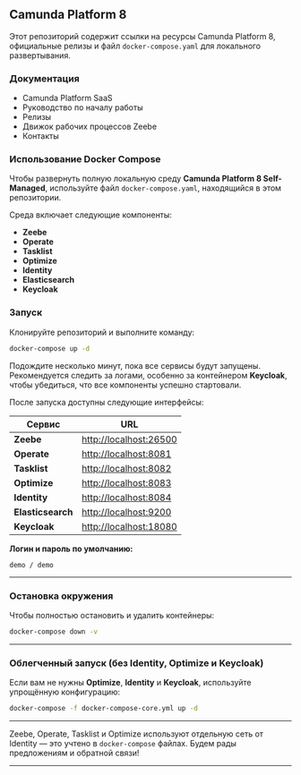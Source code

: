 ## Camunda Platform 8

Этот репозиторий содержит ссылки на ресурсы Camunda Platform 8, официальные релизы и файл `docker-compose.yaml` для локального развертывания.

### Документация

* Camunda Platform SaaS
* Руководство по началу работы
* Релизы
* Движок рабочих процессов Zeebe
* Контакты

### Использование Docker Compose

Чтобы развернуть полную локальную среду **Camunda Platform 8 Self-Managed**, используйте файл `docker-compose.yaml`, находящийся в этом репозитории.

Среда включает следующие компоненты:

* **Zeebe**
* **Operate**
* **Tasklist**
* **Optimize**
* **Identity**
* **Elasticsearch**
* **Keycloak**
### Запуск

Клонируйте репозиторий и выполните команду:

```bash
docker-compose up -d
```

Подождите несколько минут, пока все сервисы будут запущены.
Рекомендуется следить за логами, особенно за контейнером **Keycloak**, чтобы убедиться, что все компоненты успешно стартовали.

После запуска доступны следующие интерфейсы:

| Сервис            | URL                                              |
| ----------------- | ------------------------------------------------ |
| **Zeebe**         | [http://localhost:26500](http://localhost:26500) |
| **Operate**       | [http://localhost:8081](http://localhost:8081)   |
| **Tasklist**      | [http://localhost:8082](http://localhost:8082)   |
| **Optimize**      | [http://localhost:8083](http://localhost:8083)   |
| **Identity**      | [http://localhost:8084](http://localhost:8084)   |
| **Elasticsearch** | [http://localhost:9200](http://localhost:9200)   |
| **Keycloak**      | [http://localhost:18080](http://localhost:18080) |

**Логин и пароль по умолчанию:**

```
demo / demo
```

---

### Остановка окружения

Чтобы полностью остановить и удалить контейнеры:

```bash
docker-compose down -v
```

---

### Облегченный запуск (без Identity, Optimize и Keycloak)

Если вам не нужны **Optimize**, **Identity** и **Keycloak**, используйте упрощённую конфигурацию:

```bash
docker-compose -f docker-compose-core.yml up -d
```

---

Zeebe, Operate, Tasklist и Optimize используют отдельную сеть от Identity — это учтено в `docker-compose` файлах.
Будем рады предложениям и обратной связи!

---
